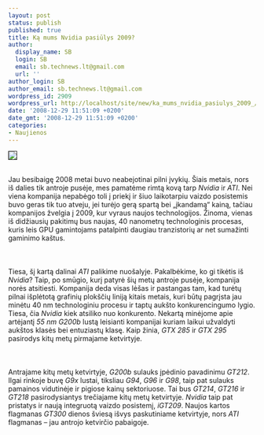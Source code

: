 ```yaml
---
layout: post
status: publish
published: true
title: Ką mums Nvidia pasiūlys 2009?
author:
  display_name: SB
  login: SB
  email: sb.technews.lt@gmail.com
  url: ''
author_login: SB
author_email: sb.technews.lt@gmail.com
wordpress_id: 2909
wordpress_url: http://localhost/site/new/ka_mums_nvidia_pasiulys_2009_/
date: '2008-12-29 11:51:09 +0200'
date_gmt: '2008-12-29 11:51:09 +0200'
categories:
- Naujienos
---
```

<div class="imgright"><img src="http://tbn0.google.com/images?q=tbn:m42MX4h7iDoWkM:http://www.farey.cz/obrazky/nvidia-geforce-logo.jpg" border="1"></div>
<p><br>Jau besibaigę 2008 metai buvo neabejotinai pilni įvykių. Šiais metais, nors iš dalies tik antroje pusėje, mes pamatėme rimtą kovą tarp <i>Nvidia</i> ir <i>ATI</i>. Nei viena kompanija nepabėgo toli į priekį ir šiuo laikotarpiu vaizdo posistemis buvo geras tik tuo atveju, jei turėjo gerą spartą bei „įkandamą“ kainą, tačiau kompanijos žvelgia į 2009, kur vyraus naujos technologijos. Žinoma, vienas iš didžiausių pakitimų bus naujas, 40 nanometrų technologinis procesas, kuris leis GPU gamintojams patalpinti daugiau tranzistorių ar net sumažinti gaminimo kaštus.<br />
<br><br />
<br>Tiesa, šį kartą dalinai <i>ATI</i> palikime nuošalyje. Pakalbėkime, ko gi tikėtis iš <i>Nvidia</i>? Taip, po smūgio, kurį patyrė šių metų antroje pusėje, kompanija norės atsitiesti. Kompanija deda visas lėšas ir pastangas tam, kad turėtų pilnai išplėtotą grafinių plokščių liniją kitais metais, kuri būtų pagrįsta jau minėtu 40 nm technologiniu procesu ir taptų aukšto konkurencingumo lygio. Tiesa, čia <i>Nvidia</i> kiek atsiliko nuo konkurento. Nekartą minėjome apie artėjantį <i>55 nm G200b</i> lustą leisianti kompanijai kuriam laikui užvaldyti aukštos klasės bei entuziastų klasę. Kaip žinia, <i>GTX 285</i> ir <i>GTX 295</i> pasirodys kitų metų pirmajame ketvirtyje.<br />
<br><br />
<br>Antrajame kitų metų ketvirtyje, <i>G200b</i> sulauks įpėdinio pavadinimu <i>GT212</i>. Ilgai rinkoje buvę <i>G9x</i> lustai, tiksliau <i>G94</i>, <i>G96</i> ir <i>G98</i>, taip pat sulauks pamainos vidutinėje ir pigiose kainų sektoriuose. Tai bus <i>GT214</i>, <i>GT216</i> ir <i>GT218</i> pasirodysiantys trečiajame kitų metų ketvirtyje. <i>Nvidia</i> taip pat pristatys ir naują integruotą vaizdo posistemį, <i>iGT209</i>. Naujos kartos flagmanas <i>GT300</i> dienos šviesą išvys paskutiniame ketvirtyje, nors <i>ATI</i> flagmanas – jau antrojo ketvirčio pabaigoje.<br />
<br><br />
<br><br />
<br></p>
